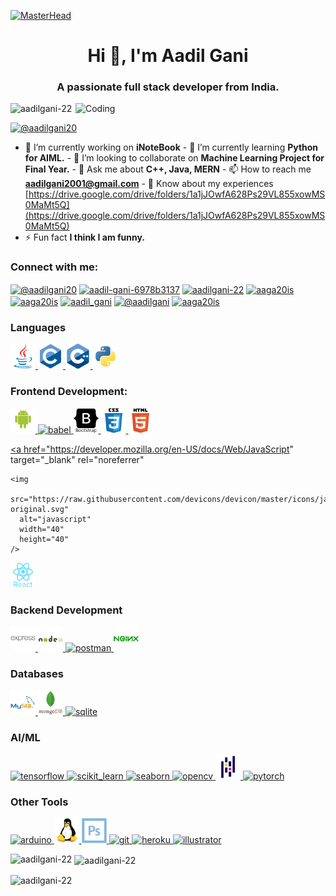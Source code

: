 [![MasterHead](https://i.pinimg.com/originals/2f/f4/28/2ff428006f3ade5f10beac69372062ab.gif)]()

<h1 align="center">Hi 👋, I'm Aadil Gani</h1>
<h3 align="center">A passionate full stack developer from India.</h3>

<img
  align="right"
  alt="Coding"
  width="400"
  src="https://media.tenor.com/qJ5evVs-_uUAAAAC/coding.gif"
/>

<p align="left">
  <img
    src="https://komarev.com/ghpvc/?username=aadilgani-22&label=Profile%20views&color=0e75b6&style=flat"
    alt="aadilgani-22"
  />
</p>

<p align="left">
  <a href="https://twitter.com/@aadilgani20" target="blank"
    ><img
      src="https://img.shields.io/twitter/follow/@aadilgani20?logo=twitter&style=for-the-badge"
      alt="@aadilgani20"
  /></a>
</p>

- 🔭 I’m currently working on **iNoteBook** - 🌱 I’m currently learning **Python
for AIML.** - 👯 I’m looking to collaborate on **Machine Learning Project for
Final Year.** - 💬 Ask me about **C++, Java, MERN** - 📫 How to reach me
**aadilgani2001@gmail.com** - 📄 Know about my experiences
[https://drive.google.com/drive/folders/1a1jJOwfA628Ps29VL855xowMS0MaMt5Q](https://drive.google.com/drive/folders/1a1jJOwfA628Ps29VL855xowMS0MaMt5Q)
- ⚡ Fun fact **I think I am funny.**

<h3 align="left">Connect with me:</h3>
<p align="left">
  <a href="https://twitter.com/@aadilgani20" target="blank"
    ><img
      align="center"
      src="https://raw.githubusercontent.com/rahuldkjain/github-profile-readme-generator/master/src/images/icons/Social/twitter.svg"
      alt="@aadilgani20"
      height="30"
      width="40"
  /></a>
  <a href="https://linkedin.com/in/aadil-gani-6978b3137" target="blank"
    ><img
      align="center"
      src="https://raw.githubusercontent.com/rahuldkjain/github-profile-readme-generator/master/src/images/icons/Social/linked-in-alt.svg"
      alt="aadil-gani-6978b3137"
      height="30"
      width="40"
  /></a>
  <a href="https://codesandbox.com/aadilgani-22" target="blank"
    ><img
      align="center"
      src="https://raw.githubusercontent.com/rahuldkjain/github-profile-readme-generator/master/src/images/icons/Social/codesandbox.svg"
      alt="aadilgani-22"
      height="30"
      width="40"
  /></a>
  <a href="https://www.codechef.com/users/aaga20is" target="blank"
    ><img
      align="center"
      src="https://cdn.jsdelivr.net/npm/simple-icons@3.1.0/icons/codechef.svg"
      alt="aaga20is"
      height="30"
      width="40"
  /></a>
  <a href="https://www.hackerrank.com/aaga20is" target="blank"
    ><img
      align="center"
      src="https://raw.githubusercontent.com/rahuldkjain/github-profile-readme-generator/master/src/images/icons/Social/hackerrank.svg"
      alt="aaga20is"
      height="30"
      width="40"
  /></a>
  <a href="https://www.leetcode.com/aadil_gani" target="blank"
    ><img
      align="center"
      src="https://raw.githubusercontent.com/rahuldkjain/github-profile-readme-generator/master/src/images/icons/Social/leet-code.svg"
      alt="aadil_gani"
      height="30"
      width="40"
  /></a>
  <a href="https://www.hackerearth.com/@aadilgani" target="blank"
    ><img
      align="center"
      src="https://raw.githubusercontent.com/rahuldkjain/github-profile-readme-generator/master/src/images/icons/Social/hackerearth.svg"
      alt="@aadilgani"
      height="30"
      width="40"
  /></a>
  <a href="https://auth.geeksforgeeks.org/user/aaga20is" target="blank"
    ><img
      align="center"
      src="https://raw.githubusercontent.com/rahuldkjain/github-profile-readme-generator/master/src/images/icons/Social/geeks-for-geeks.svg"
      alt="aaga20is"
      height="30"
      width="40"
  /></a>
</p>
<h3 align="left">Languages</h3>
<p align="left">
    <a href="https://www.java.com" target="_blank" rel="noreferrer">
        <img
          src="https://raw.githubusercontent.com/devicons/devicon/master/icons/java/java-original.svg"
          alt="java"
          width="40"
          height="40"
        />
    </a>
    <a href="https://www.cprogramming.com/" target="_blank" rel="noreferrer">
        <img
          src="https://raw.githubusercontent.com/devicons/devicon/master/icons/c/c-original.svg"
          alt="c"
          width="40"
          height="40"
        />
      </a>
      <a href="https://www.w3schools.com/cpp/" target="_blank" rel="noreferrer">
        <img
          src="https://raw.githubusercontent.com/devicons/devicon/master/icons/cplusplus/cplusplus-original.svg"
          alt="cplusplus"
          width="40"
          height="40"
        />
      </a>
      <a href="https://www.python.org" target="_blank" rel="noreferrer">
        <img
          src="https://raw.githubusercontent.com/devicons/devicon/master/icons/python/python-original.svg"
          alt="python"
          width="40"
          height="40"
        />
      </a>
</p>

<h3 align="left">Frontend Development:</h3>
<p align="left">
  <a href="https://developer.android.com" target="_blank" rel="noreferrer">
    <img
      src="https://raw.githubusercontent.com/devicons/devicon/master/icons/android/android-original-wordmark.svg"
      alt="android"
      width="40"
      height="40"
    />
  </a>

  <a href="https://babeljs.io/" target="_blank" rel="noreferrer">
    <img
      src="https://www.vectorlogo.zone/logos/babeljs/babeljs-icon.svg"
      alt="babel"
      width="40"
      height="40"
    />
  </a>
  <a href="https://getbootstrap.com" target="_blank" rel="noreferrer">
    <img
      src="https://raw.githubusercontent.com/devicons/devicon/master/icons/bootstrap/bootstrap-plain-wordmark.svg"
      alt="bootstrap"
      width="40"
      height="40"
    />
  </a>
  <a href="https://www.w3schools.com/css/" target="_blank" rel="noreferrer">
    <img
      src="https://raw.githubusercontent.com/devicons/devicon/master/icons/css3/css3-original-wordmark.svg"
      alt="css3"
      width="40"
      height="40"
    />
  </a>
  <a href="https://www.w3.org/html/" target="_blank" rel="noreferrer">
    <img
      src="https://raw.githubusercontent.com/devicons/devicon/master/icons/html5/html5-original-wordmark.svg"
      alt="html5"
      width="40"
      height="40"
    />

  <a
    href="https://developer.mozilla.org/en-US/docs/Web/JavaScript"
    target="_blank"
    rel="noreferrer"
  >
    <img
      src="https://raw.githubusercontent.com/devicons/devicon/master/icons/javascript/javascript-original.svg"
      alt="javascript"
      width="40"
      height="40"
    />
  </a>

  <a href="https://reactjs.org/" target="_blank" rel="noreferrer">
    <img
      src="https://raw.githubusercontent.com/devicons/devicon/master/icons/react/react-original-wordmark.svg"
      alt="react"
      width="40"
      height="40"
    />
  </a>
</p>
<h3 align="left">Backend Development</h3>
<p align="left">
    <a href="https://expressjs.com" target="_blank" rel="noreferrer">
        <img
          src="https://raw.githubusercontent.com/devicons/devicon/master/icons/express/express-original-wordmark.svg"
          alt="express"
          width="40"
          height="40"
        />
    </a>
    <a href="https://nodejs.org" target="_blank" rel="noreferrer">
      <img
        src="https://raw.githubusercontent.com/devicons/devicon/master/icons/nodejs/nodejs-original-wordmark.svg"
        alt="nodejs"
        width="40"
        height="40"
      />
    </a>
    <a href="https://postman.com" target="_blank" rel="noreferrer">
        <img
          src="https://www.vectorlogo.zone/logos/getpostman/getpostman-icon.svg"
          alt="postman"
          width="40"
          height="40"
        />
      </a>
      <a href="https://www.nginx.com" target="_blank" rel="noreferrer">
        <img
          src="https://raw.githubusercontent.com/devicons/devicon/master/icons/nginx/nginx-original.svg"
          alt="nginx"
          width="40"
          height="40"
        />
      </a>

</p>
<h3 align="left">Databases</h3>
<p align="left">
    <a href="https://www.mysql.com/" target="_blank" rel="noreferrer">
        <img
          src="https://raw.githubusercontent.com/devicons/devicon/master/icons/mysql/mysql-original-wordmark.svg"
          alt="mysql"
          width="40"
          height="40"
        />
      </a>
      <a href="https://www.mongodb.com/" target="_blank" rel="noreferrer">
        <img
          src="https://raw.githubusercontent.com/devicons/devicon/master/icons/mongodb/mongodb-original-wordmark.svg"
          alt="mongodb"
          width="40"
          height="40"
        />
      </a>
      <a href="https://www.sqlite.org/" target="_blank" rel="noreferrer">
        <img
          src="https://www.vectorlogo.zone/logos/sqlite/sqlite-icon.svg"
          alt="sqlite"
          width="40"
          height="40"
        />
      </a>
</p>
<h3 align="left">AI/ML</h3>
<p align="left">
    <a href="https://www.tensorflow.org" target="_blank" rel="noreferrer">
        <img
        src="https://www.vectorlogo.zone/logos/tensorflow/tensorflow-icon.svg"
        alt="tensorflow"
        width="40"
        height="40"
        />
    </a>
    <a href="https://scikit-learn.org/" target="_blank" rel="noreferrer">
        <img
          src="https://upload.wikimedia.org/wikipedia/commons/0/05/Scikit_learn_logo_small.svg"
          alt="scikit_learn"
          width="40"
          height="40"
        />
      </a>
      <a href="https://seaborn.pydata.org/" target="_blank" rel="noreferrer">
        <img
          src="https://seaborn.pydata.org/_images/logo-mark-lightbg.svg"
          alt="seaborn"
          width="40"
          height="40"
        />
      </a>
      <a href="https://opencv.org/" target="_blank" rel="noreferrer">
        <img
          src="https://www.vectorlogo.zone/logos/opencv/opencv-icon.svg"
          alt="opencv"
          width="40"
          height="40"
        />
      </a>
      <a href="https://pandas.pydata.org/" target="_blank" rel="noreferrer">
        <img
          src="https://raw.githubusercontent.com/devicons/devicon/2ae2a900d2f041da66e950e4d48052658d850630/icons/pandas/pandas-original.svg"
          alt="pandas"
          width="40"
          height="40"
        />
      </a>
      <a href="https://pytorch.org/" target="_blank" rel="noreferrer">
        <img
          src="https://www.vectorlogo.zone/logos/pytorch/pytorch-icon.svg"
          alt="pytorch"
          width="40"
          height="40"
        />
      </a>
</p>
<h3 align="left">Other Tools</h3>
<p align="left">
    <a href="https://www.arduino.cc/" target="_blank" rel="noreferrer">
        <img
          src="https://cdn.worldvectorlogo.com/logos/arduino-1.svg"
          alt="arduino"
          width="40"
          height="40"
        />
      </a>
      <a href="https://www.linux.org/" target="_blank" rel="noreferrer">
        <img
          src="https://raw.githubusercontent.com/devicons/devicon/master/icons/linux/linux-original.svg"
          alt="linux"
          width="40"
          height="40"
        />
      </a>
      <a href="https://www.photoshop.com/en" target="_blank" rel="noreferrer">
        <img
          src="https://raw.githubusercontent.com/devicons/devicon/master/icons/photoshop/photoshop-line.svg"
          alt="photoshop"
          width="40"
          height="40"
        />
      </a>
      <a href="https://git-scm.com/" target="_blank" rel="noreferrer">
        <img
          src="https://www.vectorlogo.zone/logos/git-scm/git-scm-icon.svg"
          alt="git"
          width="40"
          height="40"
        />
      </a>
      <a href="https://heroku.com" target="_blank" rel="noreferrer">
        <img
          src="https://www.vectorlogo.zone/logos/heroku/heroku-icon.svg"
          alt="heroku"
          width="40"
          height="40"
        />
      </a>
    </a>
    <a
      href="https://www.adobe.com/in/products/illustrator.html"
      target="_blank"
      rel="noreferrer"
    >
      <img
        src="https://www.vectorlogo.zone/logos/adobe_illustrator/adobe_illustrator-icon.svg"
        alt="illustrator"
        width="40"
        height="40"
      />
    </a>
</p>

<p>
  <img
    align="left"
    src="https://github-readme-stats.vercel.app/api/top-langs?username=aadilgani-22&show_icons=true&locale=en&layout=compact"
    alt="aadilgani-22"
  />
</p>

<p>
  &nbsp;<img
    align="center"
    src="https://github-readme-stats.vercel.app/api?username=aadilgani-22&show_icons=true&locale=en"
    alt="aadilgani-22"
  />
</p>

<p>
  <img
    align="center"
    src="https://github-readme-streak-stats.herokuapp.com/?user=aadilgani-22&"
    alt="aadilgani-22"
  />
</p>
